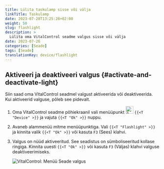 ```yaml
---
title: Lülita taskulamp sisse või välja
linkTitle: Taskulamp
date: 2023-07-28T13:25:28+02:00
weight: 50
slug: flashlight
description: >
  Lülita oma VitalControl seadme valgus sisse või välja
date: 2023-07-26
categories: [Seade]
tags: [Seade]
translationKey: device/flashlight
---
```

## Aktiveeri ja deaktiveeri valgus {#activate-and-deactivate-light}

Siin saad oma VitalControl seadmel valgust aktiveerida või deaktiveerida. Kui aktiveerid valguse, põleb see pidevalt.

1. Oma VitalControl seadme põhiekraanil vali menüüpunkt <img src="/icons/device.svg" width="25" align="bottom" alt="Seade" /> `{{<T "Device" >}}` ja vajuta `{{<T "Ok" >}}` nuppu.

2. Avaneb alammenüü mitme menüüpunktiga. Vali `{{<T "Flashlight" >}}` ja kinnita valik `{{<T "Ok" >}}` või kasuta `F3` (Sees) klahvi.

3. Valgus on nüüd aktiveeritud. See seadistus on sümboliseeritud kollase ringiga. Kinnita uuesti `{{<T "Ok" >}}` või kasuta `F3` (Väljas) klahvi valguse deaktiveerimiseks.

   ![VitalControl: Menüü Seade valgus](../images/light.png "Aktiveeri ja deaktiveeri valgus")
